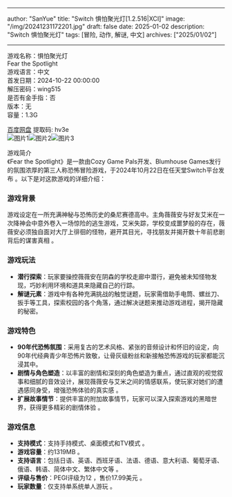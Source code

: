 
---
author: "SanYue"
title: "Switch 惧怕聚光灯[1.2.516|XCI]"
image: "/img/20241231172201.jpg"
draft: false
date: 2025-01-02
description: "Switch 惧怕聚光灯"
tags: [冒险, 动作, 解谜, 中文]
archives: ["2025/01/02"]

---

游戏名称：惧怕聚光灯   
Fear the Spotlight    
游戏语言：中文  
首发日期：2024-10-22 00:00:00  
解压密码：wing515  
是否有金手指：否  
版本：无   
容量：1.3G

[百度网盘](https://pan.baidu.com/s/1bBZfKS-XPz16FHN985cb4w) 提取码: hv3e  
![图片1](/img/a1a434.jpg)![图片2](/img/39cdbe.jpg)![图片3](/img/46a526.jpg)  

游戏简介  
《Fear the Spotlight》是一款由Cozy Game Pals开发、Blumhouse Games发行的氛围浓厚的第三人称恐怖冒险游戏，于2024年10月22日在任天堂Switch平台发布 。以下是对这款游戏的详细介绍：

### 游戏背景
游戏设定在一所充满神秘与恐怖历史的桑尼赛德高中。主角薇薇安与好友艾米在一次降神会中意外卷入一场惊险的逃生游戏，艾米失踪，学校变成噩梦般的存在，薇薇安必须独自面对大厅上徘徊的怪物，避开其目光，寻找朋友并揭开数十年前悲剧背后的谋害真相 。

### 游戏玩法
- **潜行探索**：玩家要操控薇薇安在阴森的学校走廊中潜行，避免被未知怪物发现，巧妙利用环境和道具来隐藏自己的行踪。
- **解谜元素**：游戏中有各种充满挑战的触觉谜题，玩家需借助手电筒、螺丝刀、扳手等工具，探索校园的各个角落，通过解决谜题来推动游戏进程，揭开隐藏的秘密。

### 游戏特色
- **90年代恐怖氛围**：采用复古的艺术风格、紧张的音频设计和怀旧的设定，向90年代经典青少年恐怖片致敬，让骨灰级粉丝和新接触恐怖游戏的玩家都能沉浸其中。
- **剧情与角色塑造**：以丰富的剧情和深刻的角色塑造为重点，通过直观的视觉叙事和细腻的音效设计，展现薇薇安与艾米之间的情感联系，使玩家对她们的遭遇感同身受，增强恐怖体验的真实感 。
- **扩展故事情节**：提供丰富的附加故事情节，玩家可以深入探索游戏的黑暗世界，获得更多精彩的剧情体验 。

### 游戏信息
- **支持模式**：支持手持模式、桌面模式和TV模式 。
- **游戏容量**：约1319MB 。
- **支持语言**：包括日语、英语、西班牙语、法语、德语、意大利语、葡萄牙语、俄语、韩语、简体中文、繁体中文等 。
- **评级与售价**：PEGI评级为12 ，售价17.99美元 。
- **玩家数量**：仅支持单系统单人游玩 。
